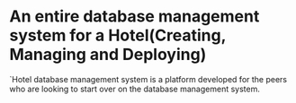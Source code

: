 # An entire database management system for a Hotel(Creating, Managing and Deploying)

`Hotel database management system is a platform developed for the peers who are looking to start over on the database management system.

